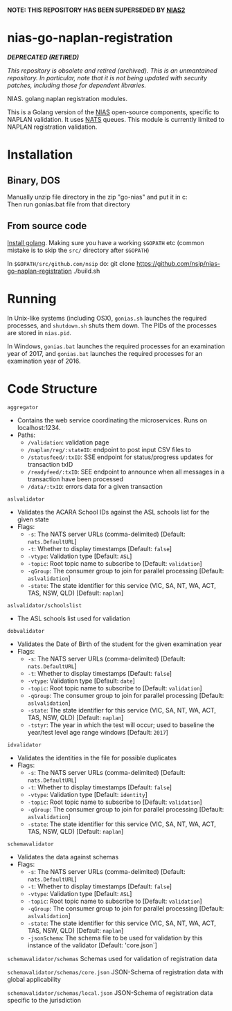 **NOTE: THIS REPOSITORY HAS BEEN SUPERSEDED BY [NIAS2](https://github.com/nsip/nias2)**

# nias-go-naplan-registration

***DEPRECATED (RETIRED)***

*This repository is obsolete and retired (archived). This is an unmantained repository. In particular, note that it is not being updated with security patches, including those for dependent libraries.*


NIAS. golang naplan registration modules.

This is a Golang version of the [NIAS](http://github.com/nsip/nias) open-source components, specific to NAPLAN validation. It uses
[NATS](http://nats.io) queues. This module is currently limited to NAPLAN registration validation.

# Installation

## Binary, DOS
Manually unzip file directory in the zip "go-nias" and put it in c:\
Then run gonias.bat file from that directory

## From source code

[Install golang](https://golang.org/doc/install). Making sure you have a working
`$GOPATH` etc (common mistake is to skip the `src/` directory after `$GOPATH`)

In `$GOPATH/src/github.com/nsip` do:
   git clone https://github.com/nsip/nias-go-naplan-registration
   ./build.sh

# Running

In Unix-like systems (including OSX), `gonias.sh` launches the required processes, and `shutdown.sh` shuts them down. The PIDs of
the processes are stored in `nias.pid`.

In Windows, `gonias.bat` launches the required processes for an examination year of 2017, and `gonias.bat` launches the required processes for an examination year of 2016.

# Code Structure

`aggregator`
* Contains the web service coordinating the microservices. Runs on localhost:1234.
* Paths:
  * `/validation`: validation page
  * `/naplan/reg/:stateID`: endpoint to post input CSV files to
  * `/statusfeed/:txID`: SSE endpoint for status/progress updates for transaction txID
  * `/readyfeed/:txID`: SEE endpoint to announce when all messages in a transaction have been processed
  * `/data/:txID`: errors data for a given transaction

`aslvalidator`
* Validates the ACARA School IDs against the ASL schools list for the given state
* Flags:
  * `-s`: The NATS server URLs (comma-delimited) [Default: `nats.DefaultURL`]
  * `-t`: Whether to display timestamps [Default: `false`]
  * `-vtype`: Validation type [Default: `ASL`]
  * `-topic`: Root topic name to subscribe to [Default: `validation`]
  * `-qGroup`: The consumer group to join for parallel processing [Default: `aslvalidation`]
  * `-state`: The state identifier for this service (VIC, SA, NT, WA, ACT, TAS, NSW, QLD) [Default: `naplan`]

`aslvalidator/schoolslist`
* The ASL schools list used for validation

`dobvalidator`
* Validates the Date of Birth of the student for the given examination year
* Flags:
  * `-s`: The NATS server URLs (comma-delimited) [Default: `nats.DefaultURL`]
  * `-t`: Whether to display timestamps [Default: `false`]
  * `-vtype`: Validation type [Default: `date`]
  * `-topic`: Root topic name to subscribe to [Default: `validation`]
  * `-qGroup`: The consumer group to join for parallel processing [Default: `aslvalidation`]
  * `-state`: The state identifier for this service (VIC, SA, NT, WA, ACT, TAS, NSW, QLD) [Default: `naplan`]
  * `-tstyr`: The year in which the test will occur; used to baseline the year/test level age range windows [Default: `2017`]

`idvalidator`
* Validates the identities in the file for possible duplicates
* Flags:
  * `-s`: The NATS server URLs (comma-delimited) [Default: `nats.DefaultURL`]
  * `-t`: Whether to display timestamps [Default: `false`]
  * `-vtype`: Validation type [Default: `identity`]
  * `-topic`: Root topic name to subscribe to [Default: `validation`]
  * `-qGroup`: The consumer group to join for parallel processing [Default: `aslvalidation`]
  * `-state`: The state identifier for this service (VIC, SA, NT, WA, ACT, TAS, NSW, QLD) [Default: `naplan`]

`schemavalidator`
* Validates the data against schemas
* Flags:
  * `-s`: The NATS server URLs (comma-delimited) [Default: `nats.DefaultURL`]
  * `-t`: Whether to display timestamps [Default: `false`]
  * `-vtype`: Validation type [Default: `ASL`]
  * `-topic`: Root topic name to subscribe to [Default: `validation`]
  * `-qGroup`: The consumer group to join for parallel processing [Default: `aslvalidation`]
  * `-state`: The state identifier for this service (VIC, SA, NT, WA, ACT, TAS, NSW, QLD) [Default: `naplan`]
  * `-jsonSchema`: The schema file to be used for validation by this instance of the validator [Default: 'core.json`]

`schemavalidator/schemas`
Schemas used for validation of registration data

`schemavalidator/schemas/core.json`
JSON-Schema of registration data with global applicability

`schemavalidator/schemas/local.json`
JSON-Schema of registration data specific to the jurisdiction


